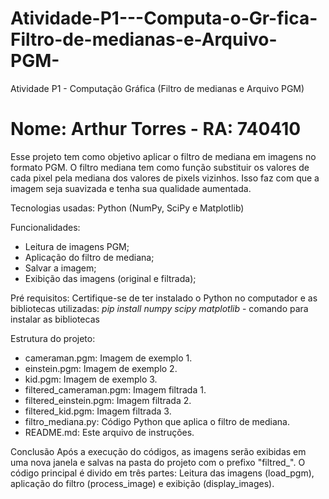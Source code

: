 # Atividade-P1---Computa-o-Gr-fica-Filtro-de-medianas-e-Arquivo-PGM-
Atividade P1 - Computação Gráfica (Filtro de medianas e Arquivo PGM) 

# Nome: Arthur Torres - RA: 740410 

Esse projeto tem como objetivo aplicar o filtro de mediana em imagens no formato PGM.
O filtro mediana tem como função substituir os valores de cada pixel pela mediana dos valores de pixels vizinhos. Isso faz com que a imagem seja suavizada e tenha sua qualidade aumentada.

Tecnologias usadas: Python (NumPy, SciPy e Matplotlib)

Funcionalidades: 
- Leitura de imagens PGM;
- Aplicação do filtro de mediana;
- Salvar a imagem;
- Exibição das imagens (original e filtrada);

Pré requisitos:
Certifique-se de ter instalado o Python no computador e as bibliotecas utilizadas:
*pip install numpy scipy matplotlib* - comando para instalar as bibliotecas

Estrutura do projeto: 
- cameraman.pgm: Imagem de exemplo 1.
- einstein.pgm: Imagem de exemplo 2.
- kid.pgm: Imagem de exemplo 3.
- filtered_cameraman.pgm: Imagem filtrada 1.
- filtered_einstein.pgm: Imagem filtrada 2.
- filtered_kid.pgm: Imagem filtrada 3.
- filtro_mediana.py: Código Python que aplica o filtro de mediana.
- README.md: Este arquivo de instruções.


Conclusão
Após a execução do códigos, as imagens serão exibidas em uma nova janela e salvas na pasta do projeto com o prefixo "filtred_".
O código principal é divido em três partes: Leitura das imagens (load_pgm), aplicação do filtro (process_image) e exibição (display_images).
